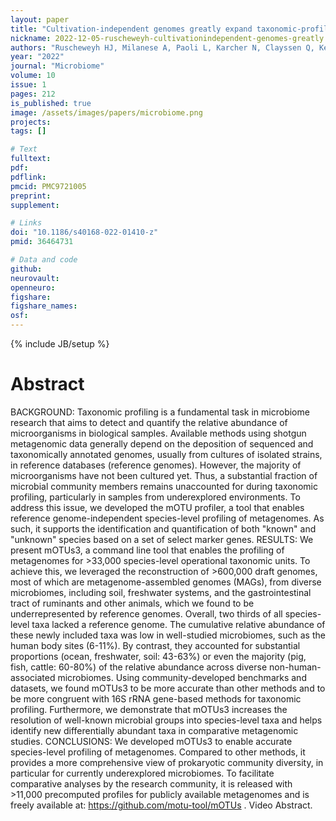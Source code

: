 ```yaml
---
layout: paper
title: "Cultivation-independent genomes greatly expand taxonomic-profiling capabilities of mOTUs across various environments"
nickname: 2022-12-05-ruscheweyh-cultivationindependent-genomes-greatly
authors: "Ruscheweyh HJ, Milanese A, Paoli L, Karcher N, Clayssen Q, Keller MI, Wirbel J, Bork P, Mende DR, Zeller G, Sunagawa S"
year: "2022"
journal: "Microbiome"
volume: 10
issue: 1
pages: 212
is_published: true
image: /assets/images/papers/microbiome.png
projects:
tags: []

# Text
fulltext:
pdf:
pdflink:
pmcid: PMC9721005
preprint:
supplement:

# Links
doi: "10.1186/s40168-022-01410-z"
pmid: 36464731

# Data and code
github:
neurovault:
openneuro:
figshare:
figshare_names:
osf:
---
```

{% include JB/setup %}

# Abstract

BACKGROUND: Taxonomic profiling is a fundamental task in microbiome research that aims to detect and quantify the relative abundance of microorganisms in biological samples. Available methods using shotgun metagenomic data generally depend on the deposition of sequenced and taxonomically annotated genomes, usually from cultures of isolated strains, in reference databases (reference genomes). However, the majority of microorganisms have not been cultured yet. Thus, a substantial fraction of microbial community members remains unaccounted for during taxonomic profiling, particularly in samples from underexplored environments. To address this issue, we developed the mOTU profiler, a tool that enables reference genome-independent species-level profiling of metagenomes. As such, it supports the identification and quantification of both "known" and "unknown" species based on a set of select marker genes. RESULTS: We present mOTUs3, a command line tool that enables the profiling of metagenomes for >33,000 species-level operational taxonomic units. To achieve this, we leveraged the reconstruction of >600,000 draft genomes, most of which are metagenome-assembled genomes (MAGs), from diverse microbiomes, including soil, freshwater systems, and the gastrointestinal tract of ruminants and other animals, which we found to be underrepresented by reference genomes. Overall, two thirds of all species-level taxa lacked a reference genome. The cumulative relative abundance of these newly included taxa was low in well-studied microbiomes, such as the human body sites (6-11%). By contrast, they accounted for substantial proportions (ocean, freshwater, soil: 43-63%) or even the majority (pig, fish, cattle: 60-80%) of the relative abundance across diverse non-human-associated microbiomes. Using community-developed benchmarks and datasets, we found mOTUs3 to be more accurate than other methods and to be more congruent with 16S rRNA gene-based methods for taxonomic profiling. Furthermore, we demonstrate that mOTUs3 increases the resolution of well-known microbial groups into species-level taxa and helps identify new differentially abundant taxa in comparative metagenomic studies. CONCLUSIONS: We developed mOTUs3 to enable accurate species-level profiling of metagenomes. Compared to other methods, it provides a more comprehensive view of prokaryotic community diversity, in particular for currently underexplored microbiomes. To facilitate comparative analyses by the research community, it is released with >11,000 precomputed profiles for publicly available metagenomes and is freely available at: https://github.com/motu-tool/mOTUs . Video Abstract.

